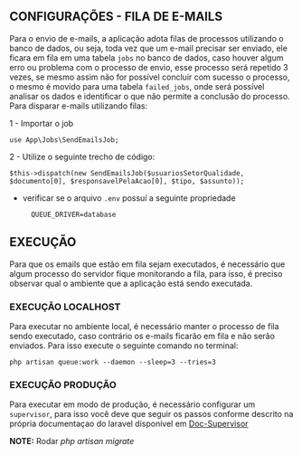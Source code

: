 

## CONFIGURAÇÕES - FILA DE E-MAILS

Para o envio de e-mails, a aplicação adota filas de processos utilizando o banco de dados, ou seja, toda vez que um e-mail precisar ser enviado, ele ficara em fila em uma tabela `jobs` no banco de dados, caso houver algum erro ou problema com o processo de envio, esse processo será repetido 3 vezes, se mesmo assim não for possível concluir com sucesso o processo, o mesmo é movido para uma tabela `failed_jobs`, onde será possível analisar os dados e identificar o que não permite a conclusão do processo.
Para disparar e-mails utilizando filas:

1 - Importar o job

    use App\Jobs\SendEmailsJob;

2 - Utilize o seguinte trecho de código:

    $this->dispatch(new SendEmailsJob($usuariosSetorQualidade, $documento[0], $responsavelPelaAcao[0], $tipo, $assunto));


* verificar se o arquivo `.env` possuí a seguinte propriedade

        QUEUE_DRIVER=database


## EXECUÇÃO

Para que os emails que estão em fila sejam executados, é necessário que algum processo do servidor fique monitorando a fila, para isso, é preciso observar qual o ambiente que a aplicação está sendo executada. 

### EXECUÇÃO LOCALHOST

Para executar no ambiente local, é necessário manter o processo de fila sendo executado, caso contrário os e-mails ficarão em fila e não serão enviados.
Para isso execute o seguinte comando no terminal:

    php artisan queue:work --daemon --sleep=3 --tries=3

### EXECUÇÃO PRODUÇÃO

Para executar em modo de produção, é necessário configurar um `supervisor`, para isso você deve que seguir os passos conforme descrito na própria documentaçao do laravel disponível em [Doc-Supervisor](https://laravel.com/docs/5.5/queues#supervisor-configuration)


**NOTE:** Rodar _php artisan migrate_
